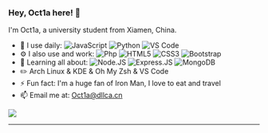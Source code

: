 ### Hey, Oct1a here! 👋

  I'm Oct1a, a university student from Xiamen, China.
  
- 🚀 I use daily: ![JavaScript](https://img.shields.io/badge/-JavaScript-black?style=plastic&logo=javascript) ![Python](https://img.shields.io/badge/-Python-8fcfd1?-style=plastic&logo=Python) ![VS Code](https://img.shields.io/badge/-VS%20Code-007ACC?style=plastic&logo=visual-studio-code)
- ⚙️ I also use and work: ![Php](https://img.shields.io/badge/-php-394989?style=plastic&logo=php) ![HTML5](https://img.shields.io/badge/-HTML5-E34F26?style=plastic&logo=html5&logoColor=white) ![CSS3](https://img.shields.io/badge/-CSS3-1572B6?style=plastic&logo=css3) ![Bootstrap](https://img.shields.io/badge/-Bootstrap-563D7C?style=plastic&logo=bootstrap)
- 🌱 Learning all about: ![Node.JS](https://img.shields.io/badge/-Node.JS-black?style=plastic&logo=Node.js) ![Express.JS](https://img.shields.io/badge/-Express.JS-c7b198?style=plastic&logo=Express.JS) ![MongoDB](https://img.shields.io/badge/-MongoDB-black?style=plastic&logo=mongodb)
- ✏️ Arch Linux & KDE & Oh My Zsh & VS Code
- ⚡️ Fun fact: I'm a huge fan of Iron Man, I love to eat and travel
- 📫 Email me at: Oct1a@dllca.cn

![](https://github-readme-stats.vercel.app/api?username=Oct1a)

------

